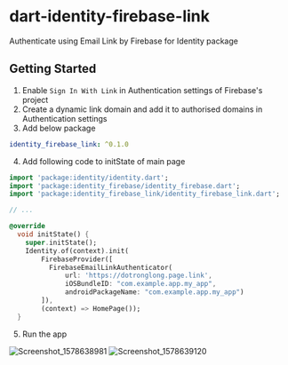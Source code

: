 # dart-identity-firebase-link
Authenticate using Email Link by Firebase for Identity package

## Getting Started

1. Enable `Sign In With Link` in Authentication settings of Firebase's project
2. Create a dynamic link domain and add it to authorised domains in Authentication settings
3. Add below package

```yaml
identity_firebase_link: ^0.1.0
```

4. Add following code to initState of main page

```dart
import 'package:identity/identity.dart';
import 'package:identity_firebase/identity_firebase.dart';
import 'package:identity_firebase_link/identity_firebase_link.dart';

// ...

@override
  void initState() {
    super.initState();
    Identity.of(context).init(
        FirebaseProvider([
          FirebaseEmailLinkAuthenticator(
              url: 'https://dotronglong.page.link',
              iOSBundleID: "com.example.app.my_app",
              androidPackageName: "com.example.app.my_app")
        ]),
        (context) => HomePage());
  }
```

5. Run the app

![Screenshot_1578638981](https://user-images.githubusercontent.com/6072939/72131998-d3490b00-33b8-11ea-8909-ae7f715178d9.png)
![Screenshot_1578639120](https://user-images.githubusercontent.com/6072939/72131997-d3490b00-33b8-11ea-8833-ee7abe2a9325.png)
